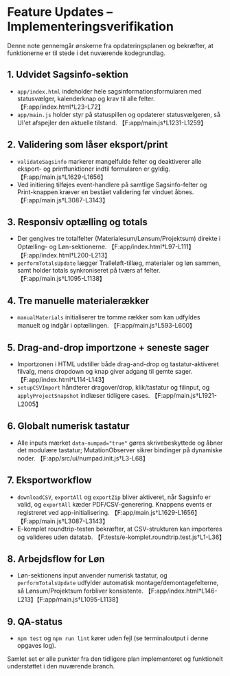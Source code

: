 # Feature Updates – Implementeringsverifikation

Denne note gennemgår ønskerne fra opdateringsplanen og bekræfter, at funktionerne er til stede i det nuværende kodegrundlag.

## 1. Udvidet Sagsinfo-sektion
- `app/index.html` indeholder hele sagsinformationsformularen med statusvælger, kalenderknap og krav til alle felter. 【F:app/index.html†L23-L72】
- `app/main.js` holder styr på statuspillen og opdaterer statusvælgeren, så UI'et afspejler den aktuelle tilstand. 【F:app/main.js†L1231-L1259】

## 2. Validering som låser eksport/print
- `validateSagsinfo` markerer mangelfulde felter og deaktiverer alle eksport- og printfunktioner indtil formularen er gyldig. 【F:app/main.js†L1629-L1656】
- Ved initiering tilføjes event-handlere på samtlige Sagsinfo-felter og Print-knappen kræver en bestået validering før vinduet åbnes. 【F:app/main.js†L3087-L3143】

## 3. Responsiv optælling og totals
- Der gengives tre totalfelter (Materialesum/Lønsum/Projektsum) direkte i Optælling- og Løn-sektionerne. 【F:app/index.html†L97-L111】【F:app/index.html†L200-L213】
- `performTotalsUpdate` lægger Tralleløft-tillæg, materialer og løn sammen, samt holder totals synkroniseret på tværs af felter. 【F:app/main.js†L1095-L1138】

## 4. Tre manuelle materialerækker
- `manualMaterials` initialiserer tre tomme rækker som kan udfyldes manuelt og indgår i optællingen. 【F:app/main.js†L593-L600】

## 5. Drag-and-drop importzone + seneste sager
- Importzonen i HTML udstiller både drag-and-drop og tastatur-aktiveret filvalg, mens dropdown og knap giver adgang til gemte sager. 【F:app/index.html†L114-L143】
- `setupCSVImport` håndterer dragover/drop, klik/tastatur og filinput, og `applyProjectSnapshot` indlæser tidligere cases. 【F:app/main.js†L1921-L2005】

## 6. Globalt numerisk tastatur
- Alle inputs mærket `data-numpad="true"` gøres skrivebeskyttede og åbner det modulære tastatur; MutationObserver sikrer bindinger på dynamiske noder. 【F:app/src/ui/numpad.init.js†L3-L68】

## 7. Eksportworkflow
- `downloadCSV`, `exportAll` og `exportZip` bliver aktiveret, når Sagsinfo er valid, og `exportAll` kæder PDF/CSV-generering. Knappens events er registreret ved app-initialisering. 【F:app/main.js†L1629-L1656】【F:app/main.js†L3087-L3143】
- E-komplet roundtrip-testen bekræfter, at CSV-strukturen kan importeres og valideres uden datatab. 【F:tests/e-komplet.roundtrip.test.js†L1-L36】

## 8. Arbejdsflow for Løn
- Løn-sektionens input anvender numerisk tastatur, og `performTotalsUpdate` udfylder automatisk montage/demontagefelterne, så Lønsum/Projektsum forbliver konsistente. 【F:app/index.html†L146-L213】【F:app/main.js†L1095-L1138】

## 9. QA-status
- `npm test` og `npm run lint` kører uden fejl (se terminaloutput i denne opgaves log).

Samlet set er alle punkter fra den tidligere plan implementeret og funktionelt understøttet i den nuværende branch.
